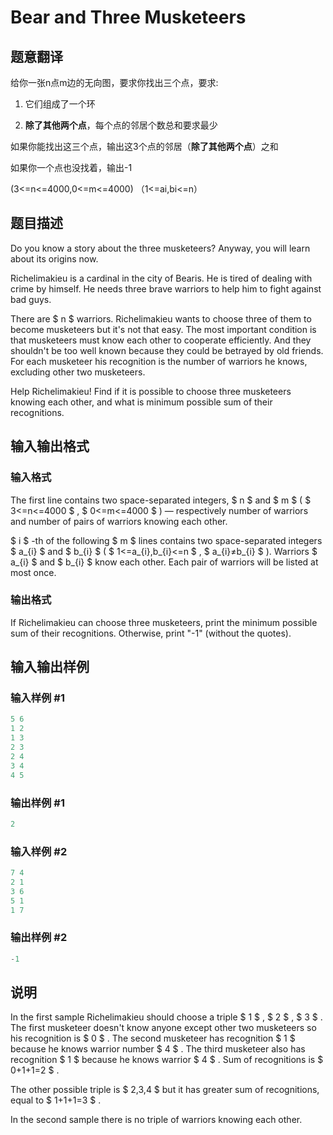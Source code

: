 # Bear and Three Musketeers

## 题意翻译

给你一张n点m边的无向图，要求你找出三个点，要求:

1. 它们组成了一个环

2. **除了其他两个点**，每个点的邻居个数总和要求最少

如果你能找出这三个点，输出这3个点的邻居（**除了其他两个点**）之和

如果你一个点也没找着，输出-1

(3<=n<=4000,0<=m<=4000) （1<=ai,bi<=n）

## 题目描述

Do you know a story about the three musketeers? Anyway, you will learn about its origins now.

Richelimakieu is a cardinal in the city of Bearis. He is tired of dealing with crime by himself. He needs three brave warriors to help him to fight against bad guys.

There are $ n $ warriors. Richelimakieu wants to choose three of them to become musketeers but it's not that easy. The most important condition is that musketeers must know each other to cooperate efficiently. And they shouldn't be too well known because they could be betrayed by old friends. For each musketeer his recognition is the number of warriors he knows, excluding other two musketeers.

Help Richelimakieu! Find if it is possible to choose three musketeers knowing each other, and what is minimum possible sum of their recognitions.

## 输入输出格式

### 输入格式

The first line contains two space-separated integers, $ n $ and $ m $ ( $ 3<=n<=4000 $ , $ 0<=m<=4000 $ ) — respectively number of warriors and number of pairs of warriors knowing each other.

$ i $ -th of the following $ m $ lines contains two space-separated integers $ a_{i} $ and $ b_{i} $ ( $ 1<=a_{i},b_{i}<=n $ , $ a_{i}≠b_{i} $ ). Warriors $ a_{i} $ and $ b_{i} $ know each other. Each pair of warriors will be listed at most once.

### 输出格式

If Richelimakieu can choose three musketeers, print the minimum possible sum of their recognitions. Otherwise, print "-1" (without the quotes).

## 输入输出样例

### 输入样例 #1

```cpp
5 6
1 2
1 3
2 3
2 4
3 4
4 5

```
### 输出样例 #1

```cpp
2

```
### 输入样例 #2

```cpp
7 4
2 1
3 6
5 1
1 7

```
### 输出样例 #2

```cpp
-1

```
## 说明

In the first sample Richelimakieu should choose a triple $ 1 $ , $ 2 $ , $ 3 $ . The first musketeer doesn't know anyone except other two musketeers so his recognition is $ 0 $ . The second musketeer has recognition $ 1 $ because he knows warrior number $ 4 $ . The third musketeer also has recognition $ 1 $ because he knows warrior $ 4 $ . Sum of recognitions is $ 0+1+1=2 $ .

The other possible triple is $ 2,3,4 $ but it has greater sum of recognitions, equal to $ 1+1+1=3 $ .

In the second sample there is no triple of warriors knowing each other.

